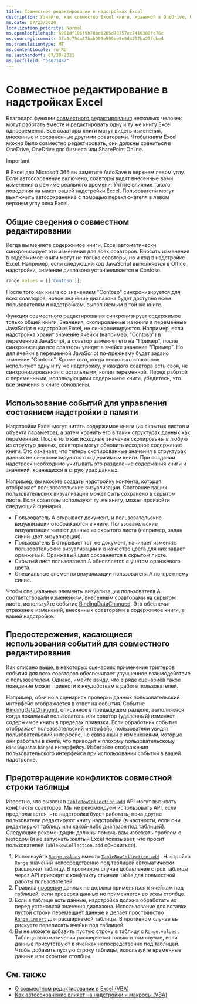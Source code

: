 ```yaml
---
title: Совместное редактирование в надстройках Excel
description: Узнайте, как совместно Excel книги, хранимой в OneDrive, OneDrive для бизнеса или SharePoint Online.
ms.date: 07/23/2020
localization_priority: Normal
ms.openlocfilehash: 6901df106f9b70bc0265d78757ec7416380fc76c
ms.sourcegitcommit: 3fa8c754a47bab909e559ae3e5d4237ba27fdbe4
ms.translationtype: MT
ms.contentlocale: ru-RU
ms.lasthandoff: 07/30/2021
ms.locfileid: "53671487"
---
```

# <a name="coauthoring-in-excel-add-ins"></a>Совместное редактирование в надстройках Excel  

Благодаря функции [совместного редактирования](https://support.office.com/article/Collaborate-on-Excel-workbooks-at-the-same-time-with-co-authoring-7152aa8b-b791-414c-a3bb-3024e46fb104) несколько человек могут работать вместе и редактировать одну и ту же книгу Excel одновременно. Все соавторы книги могут видеть изменения, внесенные и сохраненные другими соавторами. Чтобы книги Excel можно было совместно редактировать, они должны храниться в OneDrive, OneDrive для бизнеса или SharePoint Online.

> [!IMPORTANT]
> В Excel для Microsoft 365 вы заметите AutoSave в верхнем левом углу. Если автосохранение включено, соавторы видят внесенные вами изменения в режиме реального времени. Учтите влияние такого поведения на макет вашей надстройки Excel. Пользователи могут выключить автосохранение с помощью переключателя в левом верхнем углу окна Excel.

## <a name="coauthoring-overview"></a>Общие сведения о совместном редактировании

Когда вы меняете содержимое книги, Excel автоматически синхронизирует эти изменения для всех соавторов. Вносить изменения в содержимое книги могут не только соавторы, но и код в надстройке Excel. Например, если следующий код JavaScript выполняется в Office надстройки, значение диапазона устанавливается в Contoso.

```js
range.values = [['Contoso']];
```

После того как книга со значением "Contoso" синхронизируется для всех соавторов, новое значение диапазона будет доступно всем пользователям и надстройкам, выполняемым в той же книге.

Функция совместного редактирования синхронизирует содержимое только общей книги. Значения, скопированные из книги в переменные JavaScript в надстройке Excel, не синхронизируются. Например, если надстройка хранит значение ячейки (например, "Contoso") в переменной JavaScript, а соавтор заменяет его на "Пример", после синхронизации все соавторы увидят в ячейке значение "Пример". Но для ячейки в переменной JavaScript по-прежнему будет задано значение "Contoso". Кроме того, когда несколько соавторов используют одну и ту же надстройку, у каждого соавтора есть своя, не синхронизированная с остальными, копия переменной. Перед работой с переменными, использующими содержимое книги, убедитесь, что все значения в книге обновлены.

## <a name="use-events-to-manage-the-in-memory-state-of-your-add-in"></a>Использование событий для управления состоянием надстройки в памяти

Надстройки Excel могут читать содержимое книги (из скрытых листов и объекта параметра), а затем хранить его в таких структурах данных как переменные. После того как исходные значения скопированы в любую из структур данных, соавторы могут обновить исходное содержание книги. Это означает, что теперь скопированные значения в структурах данных не синхронизируются с содержимым книги. При создании надстроек необходимо учитывать это разделение содержания книги и значений, хранящихся в структурах данных.

Например, вы можете создать надстройку контента, которая отображает пользовательские визуализации. Состояние ваших пользовательских визуализаций может быть сохранено в скрытом листе. Если соавторы используют ту же книгу, может произойти следующий сценарий.

- Пользователь A открывает документ, и пользовательские визуализации отображаются в книге. Пользовательские визуализации читают данные из скрытого листа (например, задан синий цвет визуализации).
- Пользователь Б открывает тот же документ, начинает изменять пользовательские визуализации и в качестве цвета для них задает оранжевый. Оранжевый цвет сохраняется в скрытом листе.
- Скрытый лист пользователя А обновляется с учетом оранжевого цвета.
- Специальные элементы визуализации пользователя А по-прежнему синие.

Чтобы специальные элементы визуализации пользователя А соответствовали изменениям, внесенным соавторами на скрытом листе, используйте событие [BindingDataChanged](/javascript/api/office/office.bindingdatachangedeventargs). Это обеспечит отражение изменений, внесенных соавторами в содержимое книги, в вашей надстройке.

## <a name="caveats-to-using-events-with-coauthoring"></a>Предостережения, касающиеся использования событий для совместного редактирования

Как описано выше, в некоторых сценариях применение  триггеров события для всех соавторов обеспечивает улучшенное взаимодействие с пользователем. Однако, имейте ввиду, что в ряде сценариев такое поведение может привести к неудобствам в работе пользователей.

Например, обычно в сценариях проверки данных пользовательский интерфейс отображается в ответ на события. Событие [BindingDataChanged](/javascript/api/office/office.bindingdatachangedeventargs), описанное в предыдущем разделе, выполняется когда локальный пользователь или соавтор (удаленный) изменяет содержимое книги в пределах привязки. Если обработник события отображает пользовательский интерфейс, пользователи увидят пользовательский интерфейс, не связанный с изменениями, которые они работали в книге, что приводит к плохому пользовательскому `BindingDataChanged` интерфейсу. Избегайте отображения пользовательского интерфейса при использовании событий в вашей надстройке.

## <a name="avoiding-table-row-coauthoring-conflicts"></a>Предотвращение конфликтов совместной строки таблицы

Известно, что вызовы в [`TableRowCollection.add`](/javascript/api/excel/excel.tablerowcollection#add_index__values_) API могут вызывать конфликты соавторов. Мы не рекомендуем использовать API, если предполагается, что надстройка будет работать, пока другие пользователи редактируют книгу надстройки (в частности, если они редактируют таблицу или какой-либо диапазон под таблицей). Следующие рекомендации должны помочь вам избежать проблем с методом (и не запускать желтый Excel показывает, что просит пользователей `TableRowCollection.add` обновиться).

1. Используйте [`Range.values`](/javascript/api/excel/excel.range#values) вместо [`TableRowCollection.add`](/javascript/api/excel/excel.tablerowcollection#add_index__values_) . Настройка `Range` значений непосредственно под таблицей автоматически расширяет таблицу. В противном случае добавление строк таблицы через API приводит к конфликту слияния `Table` для совместной работы пользователей.
1. Правила [проверки](https://support.microsoft.com/office/apply-data-validation-to-cells-29fecbcc-d1b9-42c1-9d76-eff3ce5f7249) данных не должны применяться к ячейкам под таблицей, если проверка данных не применяется во всем столбце.
1. Если в таблице есть данные, надстройка должна обработать их перед установкой значения диапазона. Использование для вставки пустой строки перемещает данные и делает пространство [`Range.insert`](/javascript/api/excel/excel.range#insert_shift_) для расширяемой таблицы. В противном случае вы рискуете переписать ячейки под таблицей.
1. Вы не можете добавить пустую строку в таблицу с `Range.values` . Таблица автоматически расширяется только в том случае, если данные присутствуют в ячейках непосредственно под таблицей. Чтобы добавить пустую строку таблицы, используйте временные данные или скрытые столбцы.

## <a name="see-also"></a>См. также

- [О совместном редактировании в Excel (VBA)](/office/vba/excel/concepts/about-coauthoring-in-excel)
- [Как автосохранение влияет на надстройки и макросы (VBA)](/office/vba/library-reference/concepts/how-autosave-impacts-addins-and-macros)
